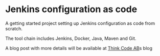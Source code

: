# Jenkins configuration as code

A getting started project setting up Jenkins configuration as code from scratch.

The tool chain includes Jenkins, Docker, Java, Maven and Git.

A blog post with more details will be available at [Think Code AB](http://www.thinkcode.se/blog/2019/12/23/jenkins-configuration-as-code)s blog 